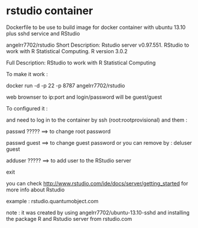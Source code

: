 rstudio container
=================

Dockerfile to be use to build image for docker container with ubuntu 13.10 plus sshd service and RStudio

angelrr7702/rstudio
Short Description:
Rstudio server v0.97.551.
RStudio to work with R Statistical Computing.
R version 3.0.2


Full Description:
RStudio to work with R Statistical Computing

To make it work :

docker run -d -p 22 -p 8787 angelrr7702/rstudio

web brownser to ip:port and login/password will be guest/guest


To configured it :

and need to log in to the container by ssh (root:rootprovisional) and them :

passwd ????? ==> to change root password

passwd guest ==> to change guest password or you can remove by :  deluser guest

adduser ????? ==> to add user to the RStudio server

exit


you can check http://www.rstudio.com/ide/docs/server/getting_started for more info about Rstudio



example : rstudio.quantumobject.com

note : it was created by using angelrr7702/ubuntu-13.10-sshd and installing the package R and Rstudio server from rstudio.com
